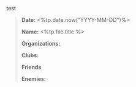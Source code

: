 test

>**Date:** <%tp.date.now("YYYY-MM-DD")%>
>
>**Name:** <%tp.file.title %>
>
>**Organizations:**
>
>**Clubs:** 
>
>**Friends**
>
>**Enemies:**


 
